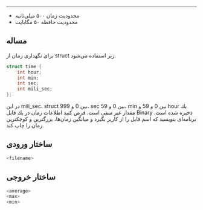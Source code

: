 -----------

+ محدودیت زمان ۵۰۰ میلی‌ثانیه
+ محدودیت حافظه ۵۰ مگابایت

## مساله

برای نگهداری زمان از struct زير استفاده می‌شود.

```c
struct time {
    int hour;
    int min;
    int sec;
    int mili_sec;
};
```

در اين mili_sec، struct بين 0 و 999، sec بين 0 و 59، min بين 0 و 59 و hour يك مقدار غير منفی است.
فرض كنيد اطلاعات زمان در يك فايل Binary ذخيره شده است. برنامه‌ای بنويسيد كه اسم فايل را از كاربر بگيرد و ميانگين زمان‌ها، بزرگترين و كوچكترين زمان را چاپ كند.

## ساختار ورودی

```sh
<filename>
```

## ساختار خروجی

```sh
<average>
<max>
<min>
```